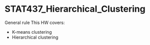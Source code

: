 # STAT437_Hierarchical_Clustering
General rule
This HW covers:
- K-means clustering
- Hierarchical clustering
